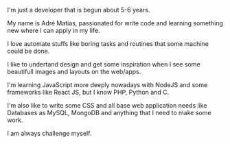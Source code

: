 I'm just a developer that is begun about 5-6 years.

My name is Adré Matias, passionated for write code and learning something new where I can apply in my life.

I love automate stuffs like boring tasks and routines that some machine could be done.

I like to undertand design and get some inspiration when I see some beautifull images and layouts on the web/apps.

I'm learning JavaScript more deeply nowadays with NodeJS and some frameworks like React JS, but I know PHP, Python and C. 

I'm also like to write some CSS and all base web application needs like Databases as MySQL, MongoDB and anything that I need to make some work.

I am always challenge myself.
